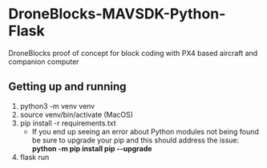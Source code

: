 # DroneBlocks-MAVSDK-Python-Flask
DroneBlocks proof of concept for block coding with PX4 based aircraft and companion computer

## Getting up and running
1. python3 -m venv venv
2. source venv/bin/activate (MacOS)
3. pip install -r requirements.txt
    * If you end up seeing an error about Python modules not being found be sure to upgrade your pip and this should address the issue: **python -m pip install pip --upgrade**
4. flask run


